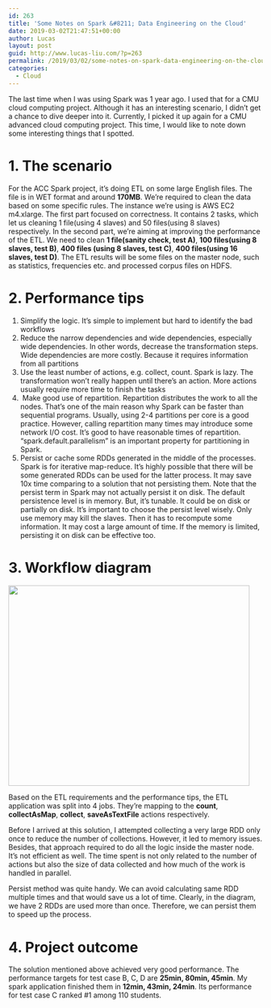 ```yaml
---
id: 263
title: 'Some Notes on Spark &#8211; Data Engineering on the Cloud'
date: 2019-03-02T21:47:51+00:00
author: Lucas
layout: post
guid: http://www.lucas-liu.com/?p=263
permalink: /2019/03/02/some-notes-on-spark-data-engineering-on-the-cloud/
categories:
  - Cloud
---
```

The last time when I was using Spark was 1 year ago. I used that for a CMU cloud computing project. Although it has an interesting scenario, I didn&#8217;t get a chance to dive deeper into it. Currently, I picked it up again for a CMU advanced cloud computing project. This time, I would like to note down some interesting things that I spotted.

# 1. The scenario

For the ACC Spark project, it&#8217;s doing ETL on some large English files. The file is in WET format and around **170MB**. We&#8217;re required to clean the data based on some specific rules. The instance we&#8217;re using is AWS EC2 m4.xlarge. The first part focused on correctness. It contains 2 tasks, which let us cleaning 1 file(using 4 slaves) and 50 files(using 8 slaves) respectively. In the second part, we&#8217;re aiming at improving the performance of the ETL. We need to clean **1 file(sanity check, test A)**, **100 files(using 8 slaves, test B)**, **400 files (using 8 slaves, test C)**, **400 files(using 16 slaves, test D)**. The ETL results will be some files on the master node, such as statistics, frequencies etc. and processed corpus files on HDFS.

# 2. Performance tips

  1. Simplify the logic. It&#8217;s simple to implement but hard to identify the bad workflows
  2. Reduce the narrow dependencies and wide dependencies, especially wide dependencies. In other words, decrease the transformation steps. Wide dependencies are more costly. Because it requires information from all partitions
  3. Use the least number of actions, e.g. collect, count. Spark is lazy. The transformation won&#8217;t really happen until there&#8217;s an action. More actions usually require more time to finish the tasks
  4.  Make good use of repartition. Repartition distributes the work to all the nodes. That&#8217;s one of the main reason why Spark can be faster than sequential programs. Usually, using 2-4 partitions per core is a good practice. However, calling repartition many times may introduce some network I/O cost. It&#8217;s good to have reasonable times of repartition. &#8220;spark.default.parallelism&#8221; is an important property for partitioning in Spark.
  5. Persist or cache some RDDs generated in the middle of the processes. Spark is for iterative map-reduce. It&#8217;s highly possible that there will be some generated RDDs can be used for the latter process. It may save 10x time comparing to a solution that not persisting them. Note that the persist term in Spark may not actually persist it on disk. The default persistence level is in memory. But, it&#8217;s tunable. It could be on disk or partially on disk. It&#8217;s important to choose the persist level wisely. Only use memory may kill the slaves. Then it has to recompute some information. It may cost a large amount of time. If the memory is limited, persisting it on disk can be effective too.

# 3. Workflow diagram

<img class="wp-image-268 alignnone" src="{{site.baseurl}}/wp-content/uploads/2019/03/acc-spark-etl-workflow-300x249.png" alt="" width="478" height="397" srcset="{{site.baseurl}}/wp-content/uploads/2019/03/acc-spark-etl-workflow-300x249.png 300w, {{site.baseurl}}/wp-content/uploads/2019/03/acc-spark-etl-workflow-768x638.png 768w, {{site.baseurl}}/wp-content/uploads/2019/03/acc-spark-etl-workflow.png 930w" sizes="(max-width: 478px) 100vw, 478px" /> 

Based on the ETL requirements and the performance tips, the ETL application was split into 4 jobs. They&#8217;re mapping to the **count**, **collectAsMap**, **collect**, **saveAsTextFile** actions respectively.

Before I arrived at this solution, I attempted collecting a very large RDD only once to reduce the number of collections. However, it led to memory issues. Besides, that approach required to do all the logic inside the master node. It&#8217;s not efficient as well. The time spent is not only related to the number of actions but also the size of data collected and how much of the work is handled in parallel.

Persist method was quite handy. We can avoid calculating same RDD multiple times and that would save us a lot of time. Clearly, in the diagram, we have 2 RDDs are used more than once. Therefore, we can persist them to speed up the process.

# 4. Project outcome

The solution mentioned above achieved very good performance. The performance targets for test case B, C, D are **25min, 80min, 45min**. My spark application finished them in **12min, 43min, 24min**. Its performance for test case C ranked #1 among 110 students.